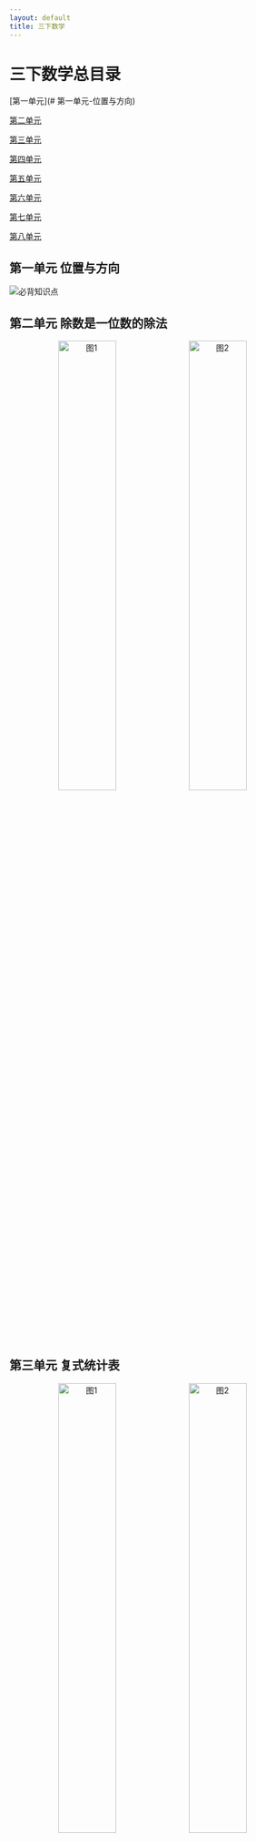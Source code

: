 ```yaml
---
layout: default
title: 三下数学 
---
```


# 三下数学总目录

[第一单元](# 第一单元-位置与方向)

[第二单元](#第二单元-除数是一位数的除法)

[第三单元](#第三单元-复式统计表)

[第四单元](#第四单元-两位数乘两位数)

[第五单元](#第五单元-面积)

[第六单元](#第六单元-年月日)

[第七单元](#第七单元-小数的初步认识)

[第八单元](#数学广角-搭配（二）)

## 第一单元 位置与方向

![必背知识点](../../assets/配图/三下/位置与方向.png)

## 第二单元 除数是一位数的除法

<p align="center">
  <img src="../../assets/配图/三下/除数是一位数的除法1.png" alt="图1" width="45%" />
  <img src="../../assets/配图/三下/除数是一位数的除法2.png" alt="图2" width="45%" />
</p>

## 第三单元 复式统计表

<p align="center">
  <img src="../../assets/配图/三下/复式统计表1.png" alt="图1" width="45%" />
  <img src="../../assets/配图/三下/复式统计表2.png" alt="图2" width="45%" />
</p>

## 第四单元 两位数乘两位数

<p align="center">
  <img src="../../assets/配图/三下/两位数乘两位数1.png" alt="图1" width="33%" />
  <img src="../../assets/配图/三下/两位数乘两位数2.png" alt="图2" width="33%" />
  <img src="../../assets/配图/三下/两位数乘两位数3.png" alt="图2" width="33%" />
</p>
## 第五单元 面积

<p align="center">
  <img src="../../assets/配图/三下/面积1.png" alt="图1" width="33%" />
  <img src="../../assets/配图/三下/面积2.png" alt="图2" width="33%" />
  <img src="../../assets/配图/三下/面积3.png" alt="图2" width="33%" />
</p>

## 第六单元 年、月、日

<p align="center">
  <img src="../../assets/配图/三下/年月日1.png" alt="图1" width="33%" />
  <img src="../../assets/配图/三下/年月日2.png" alt="图2" width="33%" />
  <img src="../../assets/配图/三下/年月日3.png" alt="图2" width="33%" />
</p>

## 第七单元 小数的初步认识

<p align="center">
  <img src="../../assets/配图/三下/小数1.png" alt="图1" width="48%" />
  <img src="../../assets/配图/三下/小数2.png" alt="图2" width="48%" />
</p>
<p align="center">
  <img src="../../assets/配图/三下/小数3.png" alt="图1" width="48%" />
  <img src="../../assets/配图/三下/小数4.png" alt="图2" width="48%" />
</p>

## 第八单元 数学广角-搭配（二）<a name="数学广角-搭配（二）"></a>

<img src="../../assets/配图/三下/数学广角-搭配（二）.png" alt="单张大图" class="img-large" />